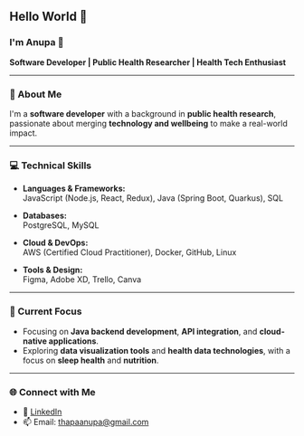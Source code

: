 ## Hello World 👋 

### I'm Anupa 🦋
**Software Developer | Public Health Researcher | Health Tech Enthusiast** 

---

### 🌱 About Me
I'm a **software developer** with a background in **public health research**, passionate about merging **technology and wellbeing** to make a real-world impact.

---

### 💻 Technical Skills

- **Languages & Frameworks:**  
  JavaScript (Node.js, React, Redux), Java (Spring Boot, Quarkus), SQL  

- **Databases:**  
  PostgreSQL, MySQL  

- **Cloud & DevOps:**  
  AWS (Certified Cloud Practitioner), Docker, GitHub, Linux  

- **Tools & Design:**  
  Figma, Adobe XD, Trello, Canva  

---

### 🚀 Current Focus

- Focusing on **Java backend development**, **API integration**, and **cloud-native applications**. 
- Exploring **data visualization tools** and **health data technologies**, with a focus on **sleep health** and **nutrition**.

---

### 🌐 Connect with Me

- 💼 [LinkedIn](https://www.linkedin.com/in/anupathapa/)  
- 📫 Email: thapaanupa@gmail.com  


<!--
**anupa87/anupa87** is a ✨ _special_ ✨ repository because its `README.md` (this file) appears on your GitHub profile.

Here are some ideas to get you started:

- 🔭 I’m currently working on ...
- 🌱 I’m currently learning ...
- 👯 I’m looking to collaborate on ...
- 🤔 I’m looking for help with ...
- 💬 Ask me about ...
- 📫 How to reach me: ...
- 😄 Pronouns: ...
- ⚡ Fun fact: ...
-->
